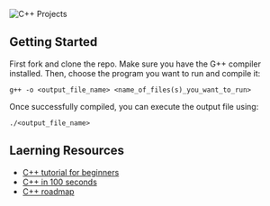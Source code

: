 ![C++ Projects](https://github.com/anav5704/CS111-Projects/blob/main/docs/CS111-header.png)

## Getting Started
First fork and clone the repo. Make sure you have the G++ compiler installed. Then, choose the program you want to run and compile it:
```
g++ -o <output_file_name> <name_of_files(s)_you_want_to_run>
```
Once successfully compiled, you can execute the output file using:
```
./<output_file_name> 
```

## Laerning Resources
- [C++ tutorial for beginners](https://www.youtube.com/watch?v=vLnPwxZdW4Y)
- [C++ in 100 seconds](https://www.youtube.com/watch?v=MNeX4EGtR5Y)
- [C++ roadmap](https://roadmap.sh/cpp)
